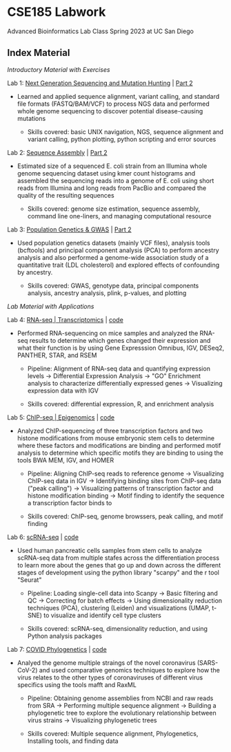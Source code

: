 # CSE185 Labwork
Advanced Bioinformatics Lab Class Spring 2023 at UC San Diego

## Index Material
*Introductory Material with Exercises*  

Lab 1: [Next Generation Sequencing and Mutation Hunting](https://github.com/g1cole/CSE185_Lab/blob/main/Lab%201%20-%20Next%20Generation%20Sequencing%20and%20Mutation%20Hunting/CSE185-LAB1-PART1%20(1).pdf) | [Part 2](https://github.com/g1cole/CSE185_Lab/blob/main/Lab%201%20-%20Next%20Generation%20Sequencing%20and%20Mutation%20Hunting/CSE185-LAB1-PART2.pdf)  
- Learned and applied sequence alignment, variant calling, and standard file formats (FASTQ/BAM/VCF) to process NGS data and performed whole genome sequencing to discover potential disease-causing mutations
  
  - Skills covered: basic UNIX navigation, NGS, sequence alignment and variant calling, python plotting, python scripting and error sources
  
Lab 2: [Sequence Assembly](https://github.com/g1cole/CSE185_Lab/blob/main/Lab%202%20-%20Sequence%20Assembly/CSE185-LAB2-PART1.pdf) | [Part 2](https://github.com/g1cole/CSE185_Lab/blob/main/Lab%202%20-%20Sequence%20Assembly/CSE185-LAB2-PART2.pdf)
- Estimated size of a sequenced E. coli strain from an Illumina whole genome sequencing dataset using kmer count histograms and assembled the sequencing reads into a genome of E. coli using short reads from Illumina and long reads from PacBio and compared the quality of the resulting sequences
  
  - Skills covered: genome size estimation, sequence assembly, command line one-liners, and managing computational resource
  
Lab 3: [Population Genetics & GWAS](https://github.com/g1cole/CSE185_Lab/blob/main/Lab%203%20-%20Population%20Genetics%20%26%20GWAS/CSE185-LAB3-PART1.pdf) | [Part 2](https://github.com/g1cole/CSE185_Lab/blob/main/Lab%203%20-%20Population%20Genetics%20%26%20GWAS/CSE185-LAB3-PART2.pdf)
- Used population genetics datasets (mainly VCF files), analysis tools (bcftools) and principal component analysis (PCA) to perform ancestry analysis and also performed a genome-wide association study of a quantitative trait (LDL cholesterol) and explored effects of confounding by ancestry.
  
  - Skills covered: GWAS, genotype data, principal components analysis, ancestry analysis, plink, p-values, and plotting
  
*Lab Material with Applications*

Lab 4: [RNA-seq | Transcriptomics](https://github.com/g1cole/CSE185_Lab/blob/main/Lab%204%20-%20RNA-seq/CSE185-LAB4-REPORT.pdf) | [code](https://github.com/g1cole/CSE185_Lab/blob/main/Lab%204%20-%20RNA-seq/CSE185-LAB4-README.pdf)  
- Performed RNA-sequencing on mice samples and analyzed the RNA-seq results to determine which genes changed their expression and what their function is by using Gene Expresssion Omnibus, IGV, DESeq2, PANTHER, STAR, and RSEM
  
  - Pipeline: Alignment of RNA-seq data and quantifying expression levels -> Differential Expression Analysis -> "GO" Enrichment analysis to characterize differentially expressed genes -> Visualizing expression data with IGV
    
  - Skills covered: differential expression, R, and enrichment analysis

Lab 5: [ChIP-seq | Epigenomics](https://github.com/g1cole/CSE185_Lab/blob/main/Lab%205%20-%20ChIP-seq/CSE185-LAB5-REPORT.pdf) | [code](https://github.com/g1cole/CSE185_Lab/blob/main/Lab%205%20-%20ChIP-seq/CSE185-LAB5-README.pdf)  
- Analyzed ChIP-sequencing of three transcription factors and two histone modifications from mouse embryonic stem cells to determine where these factors and modifications are binding and performed motif analysis to determine which specific motifs they are binding to using the tools BWA MEM, IGV, and HOMER
  
  - Pipeline: Aligning ChIP-seq reads to reference genome -> Visualizing ChIP-seq data in IGV -> Identifying binding sites from ChIP-seq data ("peak calling") -> Visualizing patterns of transcription factor and histone modification binding -> Motif finding to identify the sequence a transcription factor binds to
    
  - Skills covered: ChIP-seq, genome browssers, peak calling, and motif finding
  
Lab 6: [scRNA-seq](https://github.com/g1cole/CSE185_Lab/blob/main/Lab%206%20-%20scRNA-seq/CSE185-LAB6-REPORT.pdf) | [code](https://github.com/g1cole/CSE185_Lab/blob/main/Lab%206%20-%20scRNA-seq/CSE185-LAB6-README.pdf)
- Used human pancreatic cells samples from stem cells to analyze scRNA-seq data from multiple stafes across the differentiation process to learn more about the genes that go up and down across the different stages of development using the python library "scanpy" and the r tool "Seurat"
  
  - Pipeline: Loading single-cell data into Scanpy -> Basic filtering and QC -> Correcting for batch effects -> Using dimensionality reduction techniques (PCA), clustering (Leiden) and visualizations (UMAP, t-SNE) to visualize and identify cell type clusters
    
  - Skills covered: scRNA-seq, dimensionality reduction, and using Python analysis packages
  
Lab 7: [COVID Phylogenetics](https://github.com/g1cole/CSE185_Lab/blob/main/Lab%207%20-%20COVID%20Phylogenetics/CSE185-LAB7-REPORT.pdf) | [code](https://github.com/g1cole/CSE185_Lab/blob/main/Lab%207%20-%20COVID%20Phylogenetics/CSE185-LAB7-README.pdf)
- Analyed the genome multiple straings of the novel coronavirus (SARS-CoV-2) and used comparative genomics techniques to explore how the virus relates to the other types of coronaviruses of different virus specifics using the tools mafft and RaxML
  
  - Pipeline: Obtaining genome assemblies from NCBI and raw reads from SRA -> Performing multiple sequence alignment -> Building a phylogenetic tree to explore the evolutionary relationship between virus strains -> Visualizing phylogenetic trees
    
  - Skills covered: Multiple sequence alignment, Phylogenetics, Installing tools, and finding data
